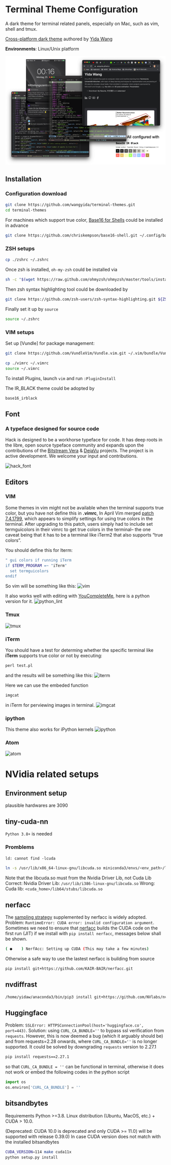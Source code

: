 # Terminal Theme Configuration

A dark theme for terminal related panels, especially on Mac, such as vim, shell and tmux.

[Cross-platform dark theme](https://wangyida.github.io/terminal-themes/) authored by [Yida Wang](https://wangyida.github.io/)

**Environments**: Linux/Unix platform

![teasor](images/themes.png)

## Installation
### Configuration download
```sh
git clone https://github.com/wangyida/terminal-themes.git
cd terminal-themes
```
For machines which support true color, [Base16 for Shells](https://github.com/chriskempson/base16) could be installed in advance
```sh
git clone https://github.com/chriskempson/base16-shell.git ~/.config/base16-shell
```

### ZSH setups
```sh
cp ./zshrc ~/.zshrc
```
Once zsh is installed, `oh-my-zsh` could be installed via
```sh
sh -c "$(wget https://raw.github.com/ohmyzsh/ohmyzsh/master/tools/install.sh -O -)"
```
Then zsh syntax highlighting tool could be downloaded by
```sh
git clone https://github.com/zsh-users/zsh-syntax-highlighting.git ${ZSH_CUSTOM:-~/.oh-my-zsh/custom}/plugins/zsh-syntax-highlighting
```
Finally set it up by `source`
```sh
source ~/.zshrc
```

### VIM setups
Set up [Vundle] for package management:
```sh
git clone https://github.com/VundleVim/Vundle.vim.git ~/.vim/bundle/Vundle.vim
```
```sh
cp ./vimrc ~/.vimrc
source ~/.vimrc
```
To install Plugins, launch `vim` and run `:PluginInstall`

The IR_BLACK theme could be adopted by
```sh
base16_irblack
```

## Font

### A typeface designed for source code

Hack is designed to be a workhorse typeface for code. It has deep roots in the libre, open source typeface community and expands upon the contributions of the [Bitstream Vera](https://www.gnome.org/fonts/) &amp; [DejaVu](http://dejavu-fonts.org/wiki/Main_Page) projects.  The project is in active development.  We welcome your input and contributions.

![hack_font](images/hack-specimen-2.png)

## Editors

### VIM

Some themes in vim might not be available when the terminal supports true color, but you have not define this in **.vimrc**, In April Vim merged [patch 7.4.1799](https://groups.google.com/forum/#!topic/vim_dev/mAhjlVqpKts), which appears to simplify settings for using true colors in the terminal. After upgrading to this patch, users simply had to include set termguicolors in their vimrc to get true colors in the terminal– the one caveat being that it has to be a terminal like iTerm2 that also supports “true colors”.

You should define this for Iterm:
```sh
" gui colors if running iTerm
if $TERM_PROGRAM =~ "iTerm"
  set termguicolors
endif
```

So vim will be something like this:
![vim](images/vim_dracula.png)

It also works well with editing with [YouCompleteMe](https://github.com/Valloric/YouCompleteMe), here is a python version for it.
![python_lint](images/python_lint.png)

### Tmux

![tmux](images/tmux.png)

### iTerm

You should have a test for determing whether the specific terminal like **iTerm** supports true color or not by executing:

```perl
perl test.pl
```
and the results will be something like this:
![iterm](images/true_color_test.png)

Here we can use the embeded function 

```bash
imgcat
``` 
in iTerm for perviewing images in terminal.
![imgcat](images/imgcat.png)

### ipython 

This theme also works for iPython kernels
![ipython](images/ipython.png)

### Atom

![atom](images/atom.png)

# NVidia related setups

## Environment setup

plausible hardwares are 3090

## tiny-cuda-nn
`Python 3.8+` is needed

### Promblems

`ld: cannot find -lcuda`

```bash
ln -s /usr/lib/x86_64-linux-gnu/libcuda.so miniconda3/envs/<env_path>/lib/libcuda.so
```

Note that the libcuda.so must from the Nvidia Driver Lib, not Cuda Lib
Correct: Nvidia Driver Lib: `/usr/lib/i386-linux-gnu/libcuda.so`
Wrong: Cuda lib: `<cuda_home>/lib64/stubs/libcuda.so`

## nerfacc
The [sampling strategy](https://www.nerfacc.com/en/latest/methodology/sampling.html) supplemented by nerfacc is widely adopted.
Problem: `RuntimeError: CUDA error: invalid configuration argument`. Sometimes we need to ensure that [nerfacc](https://www.nerfacc.com/en/latest/) builds the CUDA code on the first run (JIT) if we install with `pip install nerfacc`, messages below shall be shown.
```bash
( ●    ) NerfAcc: Setting up CUDA (This may take a few minutes)
```
Otherwise a safe way to use the lastest nerfacc is building from source
```bash
pip install git+https://github.com/KAIR-BAIR/nerfacc.git
```


## nvdiffrast
```bash
/home/yidaw/anaconda3/bin/pip3 install git+https://github.com/NVlabs/nvdiffrast.git
```

## Huggingface
Problem: `SSLError: HTTPSConnectionPool(host='huggingface.co', port=443)`.
Solution: using `CURL_CA_BUNDLE=''` to bypass ssl verification from `requests`. However, this is now deemed a bug (which it arguably should be) and from requests=2.28 onwards, where `CURL_CA_BUNDLE=''` is no longer supported. It could be solved by downgrading `requests` version to 2.27.1
```bash
pip install requests==2.27.1
```
so that `CURL_CA_BUNDLE = ''` can be functional in terminal, otherwise it does not work
or embed the following codes in the python script
```python
import os
os.environ['CURL_CA_BUNDLE'] = ''
```

## bitsandbytes
Requirements Python >=3.8. Linux distribution (Ubuntu, MacOS, etc.) + CUDA > 10.0.

(Deprecated: CUDA 10.0 is deprecated and only CUDA >= 11.0) will be supported with release 0.39.0)
In case CUDA version does not match with the installed bitsandbytes
```sh
CUDA_VERSION=114 make cuda11x
python setup.py install
```

